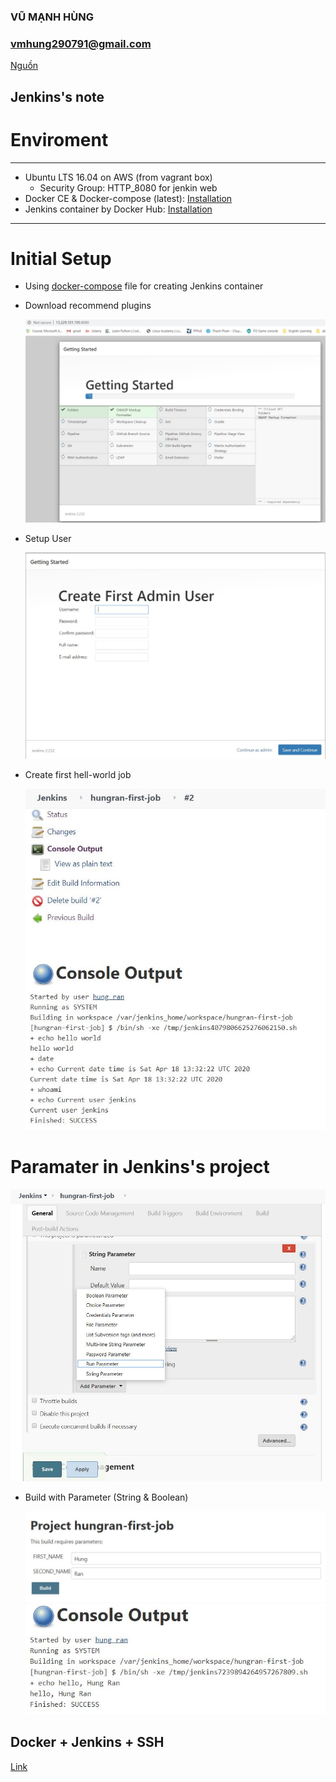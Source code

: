### VŨ MẠNH HÙNG
### vmhung290791@gmail.com
[Nguồn](https://google.com)

## Jenkins's note

# Enviroment
---
- Ubuntu LTS 16.04 on AWS (from vagrant box)
    - Security Group: HTTP_8080 for jenkin web
- Docker CE & Docker-compose (latest): [Installation](https://docs.docker.com/engine/install/ubuntu/) 
- Jenkins container by Docker Hub: [Installation](https://hub.docker.com/_/jenkins/)
 
---
# Initial Setup

- Using [docker-compose](/share/docker-compose.yml) file for creating Jenkins container 
- Download recommend plugins

    <img src="/picture/initial-setup.jpg">

- Setup User
    
    <img src="/picture/setup-user.jpg">

- Create first hell-world job
    
    <img src="/picture/first-hello-world-job.JPG">

# Paramater in Jenkins's project

<img src="/picture/parameter.JPG">

- Build with Parameter (String & Boolean)

    <img src="/picture/build-with-parameter.JPG">

    <img src="/picture/build-with-parameter2.JPG">

## Docker + Jenkins + SSH
[Link](./Docker_Jenkins_ssh.MD)
